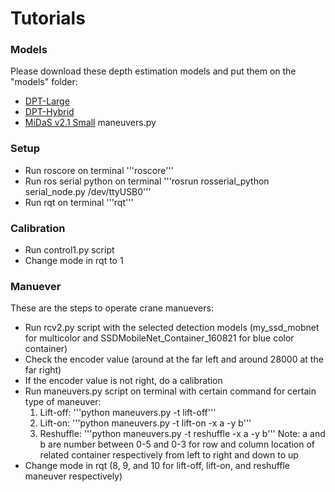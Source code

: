 # Tutorials
### Models
Please download these depth estimation models and put them on the "models" folder:
- [DPT-Large](https://github.com/intel-isl/DPT/releases/download/1_0/dpt_large-midas-2f21e586.pt)
- [DPT-Hybrid](https://github.com/intel-isl/DPT/releases/download/1_0/dpt_hybrid-midas-501f0c75.pt)
- [MiDaS v2.1 Small](https://github.com/AlexeyAB/MiDaS/releases/download/midas_dpt/midas_v21_small-70d6b9c8.pt)
maneuvers.py

### Setup
- Run roscore on terminal
'''roscore'''
- Run ros serial python on terminal
'''rosrun rosserial_python serial_node.py /dev/ttyUSB0'''
- Run rqt on terminal
'''rqt'''

### Calibration
- Run control1.py script
- Change mode in rqt to 1

### Manuever
These are the steps to operate crane  manuevers:
- Run rcv2.py script with the selected detection models (my_ssd_mobnet for multicolor and SSDMobileNet_Container_160821 for blue color container)
- Check the encoder value (around at the far left and around 28000 at the far right)
- If the encoder value is not right, do a calibration
- Run maneuvers.py script on terminal with certain command for certain type of maneuver:
  1. Lift-off:
  '''python maneuvers.py -t lift-off'''
  2. Lift-on:
  '''python maneuvers.py -t lift-on -x a -y b'''
  3. Reshuffle:
  '''python maneuvers.py -t reshuffle -x a -y b'''
  Note: a and b are number between 0-5 and 0-3 for row and column location of related container respectively from left to right and down to up
- Change mode in rqt (8, 9, and 10 for lift-off, lift-on, and reshuffle maneuver respectively)

